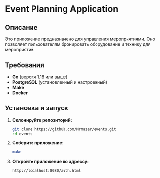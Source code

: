 # Event Planning Application

## Описание
Это приложение предназначено для управления мероприятиями. Оно позволяет пользователям бронировать оборудование и технику для мероприятий.

## Требования
- **Go** (версия 1.18 или выше)
- **PostgreSQL** (установленный и настроенный)
- **Make**
- **Docker**

## Установка и запуск

1. **Склонируйте репозиторий:**
   ```bash
   git clone https://github.com/Mrmazer/events.git
   cd events

2. **Соберите приложение:**
   ```bash
   make

2. **Откройте приложение по адрессу:**
   ```bash
   http://localhost:8080/auth.html